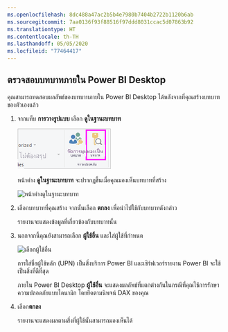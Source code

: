 ```yaml
---
ms.openlocfilehash: 8dc488a47ac2b5b4e7980b7404b2722b1120b6ab
ms.sourcegitcommit: 7aa0136f93f88516f97ddd8031ccac5d07863b92
ms.translationtype: HT
ms.contentlocale: th-TH
ms.lasthandoff: 05/05/2020
ms.locfileid: "77464417"
---
```

## <a name="validate-the-roles-within-power-bi-desktop"></a>ตรวจสอบบทบาทภายใน Power BI Desktop
คุณสามารถทดสอบผลลัพธ์ของบทบาทภายใน Power BI Desktop ได้หลังจากที่คุณสร้างบทบาทของตัวเองแล้ว

1. จากแท็บ **การวางรูปแบบ** เลือก **ดูในฐานะบทบาท** 

    ![เลือกดูในฐานะบทบาท](./media/rls-desktop-view-as-roles/powerbi-desktop-rls-view-as-roles.png)

    หน้าต่าง **ดูในฐานะบทบาท** จะปรากฏขึ้นเมื่อคุณมองเห็นบทบาทที่สร้าง

    ![หน้าต่างดูในฐานะบทบาท](./media/rls-desktop-view-as-roles/powerbi-desktop-rls-view-as-roles-dialog.png)

3. เลือกบทบาทที่คุณสร้าง จากนั้นเลือก **ตกลง** เพื่อนำไปใช้กับบทบาทดังกล่าว 

   รายงานจะแสดงข้อมูลที่เกี่ยวข้องกับบทบาทนั้น

4. นอกจากนี้คุณยังสามารถเลือก **ผู้ใช้อื่น** และใส่ผู้ใช้ที่กำหนด 

    ![เลือกผู้ใช้อื่น](./media/rls-desktop-view-as-roles/powerbi-desktop-rls-other-user.png)

   การใส่ชื่อผู้ใช้หลัก (UPN) เป็นสิ่งบริการ Power BI และเซิร์ฟเวอร์รายงาน Power BI จะใช้เป็นสิ่งที่ดีที่สุด

   ภายใน Power BI Desktop **ผู้ใช้อื่น** จะแสดงผลลัพธ์ที่แตกต่างกันในกรณีที่คุณใช้การรักษาความปลอดภัยแบบไดนามิก โดยยึดตามนิพจน์ DAX ของคุณ 

5. เลือก**ตกลง** 

   รายงานจะแสดงผลตามสิ่งที่ผู้ใช้นั้นสามารถมองเห็นได้



